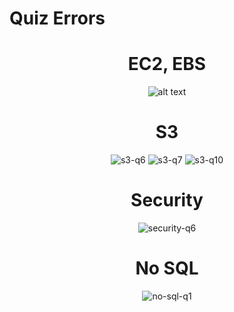 # Quiz Errors

<div align="center">
    <h1>EC2, EBS</h1>
    <img src="images/ebs-ec2-q1.png" alt="alt text">
    <h1>S3</h1>
    <img src="images/s3-q6.png" alt="s3-q6">
    <img src="images/s3-q7.png" alt="s3-q7">
    <img src="images/s3-q10.png" alt="s3-q10">
    <h1>Security</h1>
    <img src="images/security-q6.png" alt="security-q6">
    <h1>No SQL</h1>
    <img src="images/no-sql-q1.png" alt="no-sql-q1">
</div>

